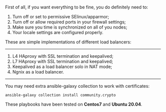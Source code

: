 First of all, if you want everything to be fine, you do definitely need to:
1. Turn off or set to permissive SElinux/apparmor;
2. Turn off or allow required ports in your firewall settings;
3. Make sure you time is synchronized on all of you nodes;
4. Your locale settings are configured properly.

These are simple implementations of different load balancers:
***
1) L4 HAproxy with SSL termination and keepalived;
2) L7 HAproxy with SSL termination and keepalived;
3) Keepalived as a load balancer solo in NAT mode;
4) Ngnix as a load balancer.
***

You may need extra ansible-galaxy collection to work with certificates:
```
ansible-galaxy collection install community.crypto
```
These playbooks have been tested on **Centos7** and **Ubuntu 20.04**.